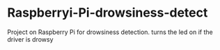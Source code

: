 # Raspberryi-Pi-drowsiness-detect
Project on Raspberry Pi for drowsiness detection. turns the led on if the driver is drowsy
